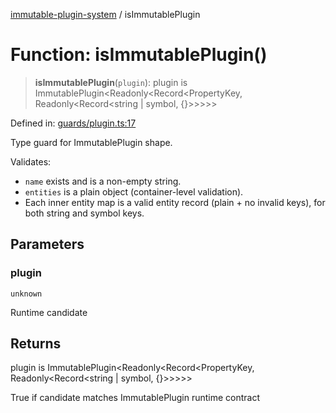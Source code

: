 [immutable-plugin-system](../README.md) / isImmutablePlugin

# Function: isImmutablePlugin()

> **isImmutablePlugin**(`plugin`): plugin is ImmutablePlugin\<Readonly\<Record\<PropertyKey, Readonly\<Record\<string \| symbol, \{\}\>\>\>\>\>

Defined in: [guards/plugin.ts:17](https://github.com/agladysh/immutable-plugin-system/blob/main/src/guards/plugin.ts#L17)

Type guard for ImmutablePlugin shape.

Validates:
- `name` exists and is a non-empty string.
- `entities` is a plain object (container-level validation).
- Each inner entity map is a valid entity record (plain + no invalid keys), for both string and symbol keys.

## Parameters

### plugin

`unknown`

Runtime candidate

## Returns

plugin is ImmutablePlugin\<Readonly\<Record\<PropertyKey, Readonly\<Record\<string \| symbol, \{\}\>\>\>\>\>

True if candidate matches ImmutablePlugin runtime contract
